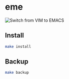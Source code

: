 # eme
![Switch from VIM to EMACS](https://img.devrant.com/devrant/rant/r_1484930_8mZxi.gif)

## Install 
```sh
make install
```
## Backup
```sh
make backup
```
